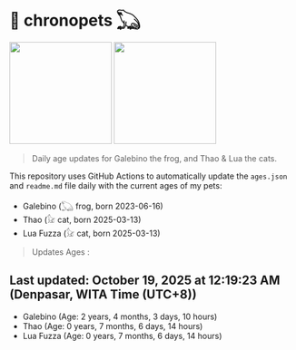 # 🐾 chronopets 𓆏
<img src="https://github.com/user-attachments/assets/802b3632-7c4b-4232-a3a0-8b1d8fa6f04d" widht=180 height=180 >
<img src="https://github.com/user-attachments/assets/16687005-7ebb-4607-be57-0c8e528fed06" widht=180 height=180 >

> Daily age updates for Galebino the frog, and Thao & Lua the cats.

This repository uses GitHub Actions to automatically update the `ages.json` and `readme.md` file daily with the current ages of my pets: <br>
- Galebino (𓆏 frog, born 2023-06-16)
- Thao (𓃠 cat, born 2025-03-13)
- Lua Fuzza (𓃠 cat, born 2025-03-13)

> Updates Ages :

## Last updated: October 19, 2025 at 12:19:23 AM (Denpasar, WITA Time (UTC+8))

- Galebino (Age: 2 years, 4 months, 3 days, 10 hours)
- Thao (Age: 0 years, 7 months, 6 days, 14 hours)
- Lua Fuzza (Age: 0 years, 7 months, 6 days, 14 hours)

